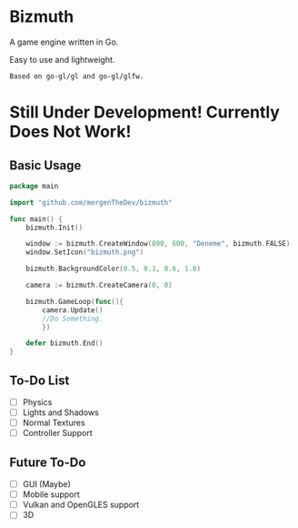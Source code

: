 # Bizmuth
A game engine written in Go.

Easy to use and lightweight.

`Based on go-gl/gl and go-gl/glfw.`

# Still Under Development! Currently Does Not Work!

## Basic Usage
```go
package main

import "github.com/mergenTheDev/bizmuth"

func main() {
	bizmuth.Init()

	window := bizmuth.CreateWindow(800, 600, "Deneme", bizmuth.FALSE)
	window.SetIcon("bizmuth.png")

	bizmuth.BackgroundColor(0.5, 0.1, 0.6, 1.0)

	camera := bizmuth.CreateCamera(0, 0)

	bizmuth.GameLoop(func(){
		camera.Update()
  		//Do Something.
        })

	defer bizmuth.End()
}
```

## To-Do List

- [ ] Physics
- [ ] Lights and Shadows
- [ ] Normal Textures
- [ ] Controller Support

## Future To-Do

- [ ] GUI (Maybe)
- [ ] Mobile support
- [ ] Vulkan and OpenGLES support
- [ ] 3D
